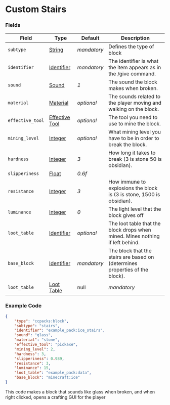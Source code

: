 # Custom Stairs

### Fields

   Field   | Type | Default | Description
-----------|------|---------|-------------
`subtype` | [String]() | *mandatory* | Defines the type of block
`identifier` | [Identifier]() | *mandatory* | The identifier is what the item appears as in the /give command.
`sound` | [Sound]() | *1* | The sound the block makes when broken.
`material` | [Material]() | *optional* | The sounds related to the player moving and walking on the block.
`effective_tool` | [Effective Tool]() | *optional* | The tool you need to use to mine the block.
`mining_level` | [Integer]() | *optional* | What mining level you have to be in order to break the block.
`hardness` | [Integer]() | *3* | How long it takes to break (3 is stone 50 is obsidian).
`slipperiness` | [Float]() | *0.6f* | 
`resistance` | [Integer]() | *3* | How immune to explosions the block is (3 is stone, 1500 is obsidian).
`luminance` | [Integer]() | *0* | The light level that the block gives off
`loot_table` | [Identifier]() | *optional* | The loot table that the block drops when mined. Mines nothing if left behind.
`base_block` | [Identifier]() | *mandatory* | The block that the stairs are based on (determines properties of the block).
`loot_table` | [Loot Table]() | null | *mandatory* | The loot table for the block(s) that is dropped when this block is broken

### Example Code

```json
{
    "type": "ccpacks:block",
	"subtype": "stairs",
    "identifier": "example_pack:ice_stairs",
    "sound": "glass",
    "material": "stone",
    "effective_tool": "pickaxe",
    "mining_level": 2,
    "hardness": 3,
    "slipperiness": 0.989,
    "resistance": 3,
    "luminance": 15,
	"loot_table": "example_pack:data",
	"base_block": "minecraft:ice"
}
```

This code makes a block that sounds like glass when broken, and when right clicked, opens a crafting GUI for the player